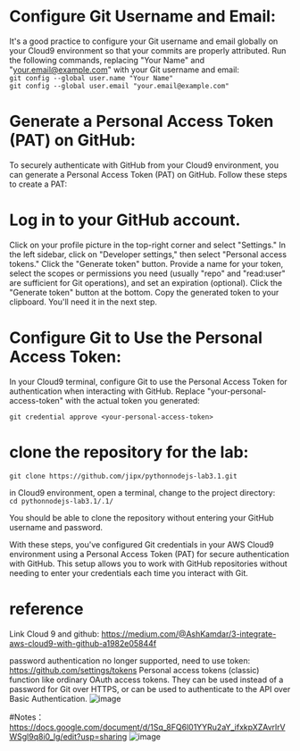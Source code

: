 
# Configure Git Username and Email:
It's a good practice to configure your Git username and email globally on your Cloud9 environment so that your commits are properly attributed. Run the following commands, replacing "Your Name" and "your.email@example.com" with your Git username and email:  
`git config --global user.name "Your Name"`  
`git config --global user.email "your.email@example.com"`

# Generate a Personal Access Token (PAT) on GitHub:
To securely authenticate with GitHub from your Cloud9 environment, you can generate a Personal Access Token (PAT) on GitHub. Follow these steps to create a PAT:

# Log in to your GitHub account.
Click on your profile picture in the top-right corner and select "Settings."
In the left sidebar, click on "Developer settings," then select "Personal access tokens."
Click the "Generate token" button.
Provide a name for your token, select the scopes or permissions you need (usually "repo" and "read:user" are sufficient for Git operations), and set an expiration (optional).
Click the "Generate token" button at the bottom.
Copy the generated token to your clipboard. You'll need it in the next step.

# Configure Git to Use the Personal Access Token:
In your Cloud9 terminal, configure Git to use the Personal Access Token for authentication when interacting with GitHub. Replace "your-personal-access-token" with the actual token you generated:  

`git credential approve <your-personal-access-token>`

# clone the repository for the lab:

`git clone https://github.com/jipx/pythonnodejs-lab3.1.git`

in Cloud9 environment, open a terminal, change to the project directory:  
`cd pythonnodejs-lab3.1/.1/`

You should be able to clone the repository without entering your GitHub username and password.

With these steps, you've configured Git credentials in your AWS Cloud9 environment using a Personal Access Token (PAT) for secure authentication with GitHub. This setup allows you to work with GitHub repositories without needing to enter your credentials each time you interact with Git.

# reference

Link Cloud 9 and github:
https://medium.com/@AshKamdar/3-integrate-aws-cloud9-with-github-a1982e05844f

password authentication no longer supported, need to use token:
https://github.com/settings/tokens
Personal access tokens (classic) function like ordinary OAuth access tokens. They can be used instead of a password for Git over HTTPS, or can be used to authenticate to the API over Basic Authentication.
![image](https://github.com/jipx/pythonnodejs-lab3.1/assets/4178277/2ff79c74-b73e-4cd1-acd1-4ab8089a0143)

#Notes：
https://docs.google.com/document/d/1Sq_8FQ6l01YYRu2aY_ifxkpXZAvrlrVWSgl9q8i0_lg/edit?usp=sharing
![image](https://github.com/jipx/pythonnodejs-lab3.1/assets/4178277/80451127-5cae-45c6-a6a4-cd326836b786)




